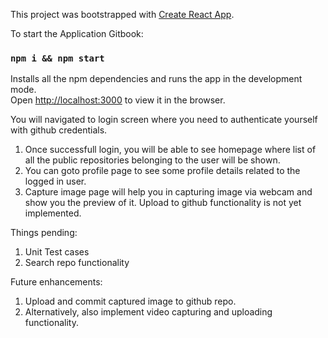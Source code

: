 This project was bootstrapped with [Create React App](https://github.com/facebook/create-react-app).

To start the Application Gitbook:

### `npm i && npm start`
Installs all the npm dependencies and runs the app in the development mode.<br>
Open [http://localhost:3000](http://localhost:3000) to view it in the browser.

You will navigated to login screen where you need to authenticate yourself with github credentials.
1) Once successfull login, you will be able to see homepage where list of all the public repositories belonging to the user will be shown.
2) You can goto profile page to see some profile details related to the logged in user.
3) Capture image page will help you in capturing image via webcam and show you the preview of it. Upload to github functionality is not yet implemented.

Things pending:
1) Unit Test cases
2) Search repo functionality

Future enhancements:
1) Upload and commit captured image to github repo.
2) Alternatively, also implement video capturing and uploading functionality.
